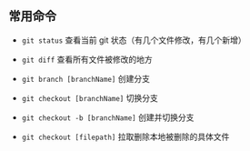 ## 常用命令

* `git status` 查看当前 git 状态（有几个文件修改，有几个新增）

* `git diff` 查看所有文件被修改的地方

* `git branch [branchName]` 创建分支

* `git checkout [branchName]` 切换分支

* `git checkout -b [branchName]` 创建并切换分支

* `git checkout [filepath]` 拉取删除本地被删除的具体文件
